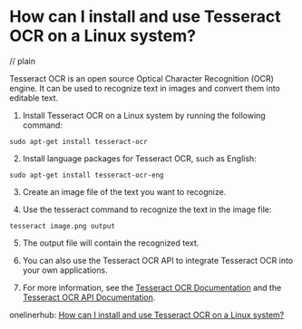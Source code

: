 # How can I install and use Tesseract OCR on a Linux system?
// plain

Tesseract OCR is an open source Optical Character Recognition (OCR) engine. It can be used to recognize text in images and convert them into editable text.

1. Install Tesseract OCR on a Linux system by running the following command:
```
sudo apt-get install tesseract-ocr
```

2. Install language packages for Tesseract OCR, such as English:
```
sudo apt-get install tesseract-ocr-eng
```

3. Create an image file of the text you want to recognize.

4. Use the tesseract command to recognize the text in the image file:
```
tesseract image.png output
```

5. The output file will contain the recognized text.

6. You can also use the Tesseract OCR API to integrate Tesseract OCR into your own applications.

7. For more information, see the [Tesseract OCR Documentation](https://tesseract-ocr.github.io/tessdoc/Home.html) and the [Tesseract OCR API Documentation](https://tesseract-ocr.github.io/tessdoc/TessAPIOverview.html).

onelinerhub: [How can I install and use Tesseract OCR on a Linux system?](https://onelinerhub.com/tesseract-ocr/how-can-i-install-and-use-tesseract-ocr-on-a-linux-system-1687140988)